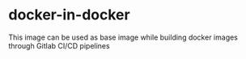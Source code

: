 # docker-in-docker
This image can be used as base image while building docker images through Gitlab CI/CD pipelines
